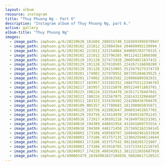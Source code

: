 ```yaml
---
layout: album
resource: instagram
title: "Thuy Phuong Ng - Part 6"
description: "Instagram album of Thuy Phuong Ng, part 6."
active: gallery
album-title: "Thuy Phuong Ng"
images:
  - image_path: imphuon.g/6/20220620_181604_288915740_5183693995078947_7619875929098812387_n.jpg
  - image_path: imphuon.g/6/20230102_221012_323004364_204609992130994_51161563011488430_n.jpg
  - image_path: imphuon.g/6/20230102_221012_323154884_840085783770315_6521294085570399998_n.jpg
  - image_path: imphuon.g/6/20230102_221012_323796265_901124221068308_1740523687168275285_n.jpg
  - image_path: imphuon.g/6/20230129_191128_327471928_206954021837432_2252067057894446902_n.jpg
  - image_path: imphuon.g/6/20230129_191128_327618565_224267116698280_6118562113441703231_n.jpg
  - image_path: imphuon.g/6/20230129_191128_328153065_3515679275374739_3184677076865868857_n.jpg
  - image_path: imphuon.g/6/20230201_174902_327978952_897295384639525_6305347073729173281_n.jpg
  - image_path: imphuon.g/6/20230201_174902_328363502_229986889382931_1019187399261409091_n.jpg
  - image_path: imphuon.g/6/20230217_183957_331501552_1884755112346783_6380766049872463588_n.jpg
  - image_path: imphuon.g/6/20230217_183957_331515078_895224971803701_5591387997980889681_n.jpg
  - image_path: imphuon.g/6/20230223_190224_332354470_163517176447041_7758307055830597112_n.jpg
  - image_path: imphuon.g/6/20230223_190224_332567075_228143132984687_500886438695100624_n.jpg
  - image_path: imphuon.g/6/20230313_183323_333439302_224208436760470_3980221485237963750_n.jpg
  - image_path: imphuon.g/6/20240109_005357_417789683_181398965035871_110701509720507455_n.jpg
  - image_path: imphuon.g/6/20240129_193756_422882647_366693452657765_1454130709765085972_n.jpg
  - image_path: imphuon.g/6/20240129_193756_423414939_372949318701243_564483180553573656_n.jpg
  - image_path: imphuon.g/6/20240516_172917_436591210_741849758153381_6877224515294977478_n.jpg
  - image_path: imphuon.g/6/20240610_194309_448041954_431041869755554_6293870382044364844_n.jpg
  - image_path: imphuon.g/6/20240610_194309_448171450_1573692163194145_2412240484651491594_n.jpg
  - image_path: imphuon.g/6/20240803_173106_450569787_1689402961833920_6990101698405229830_n.jpg
  - image_path: imphuon.g/6/20240803_173106_453757135_1230425948114644_1062605095229174357_n.jpg
  - image_path: imphuon.g/6/20240803_173106_453757543_992168265721807_2860483777344569510_n.jpg
  - image_path: imphuon.g/6/20240803_173106_453910785_1157233412218745_8147263223146306263_n.jpg
  - image_path: imphuon.g/6/20240917_174220_460343913_3812212655687910_8073122922509546772_n.jpg
  - image_path: imphuon.g/6/490065479_18394981837104936_5802861712052170228_n.jpg
---
```

